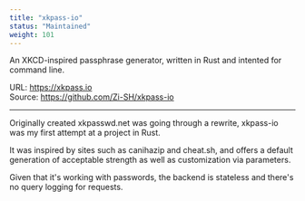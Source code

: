 ```yaml
---
title: "xkpass-io"
status: "Maintained"
weight: 101
---
```

An XKCD-inspired passphrase generator, written in Rust and intented for command line. 

URL: https://xkpass.io   
Source: https://github.com/Zi-SH/xkpass-io
<!--more-->
---

Originally created xkpasswd.net was going through a rewrite, xkpass-io was my first attempt at a project in Rust. 

It was inspired by sites such as canihazip and cheat.sh, and offers a default generation of acceptable strength as well as customization via parameters. 

Given that it's working with passwords, the backend is stateless and there's no query logging for requests. 
